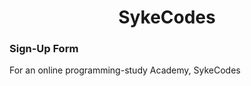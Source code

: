 <!-- Product Logo -->
<div align = "center" >
<h1>Syke<b>Codes</b></h1>
</div>

<h3>Sign-Up Form</h3>

<p>For an online programming-study Academy, SykeCodes </p>
<br>
<br>
<br>



